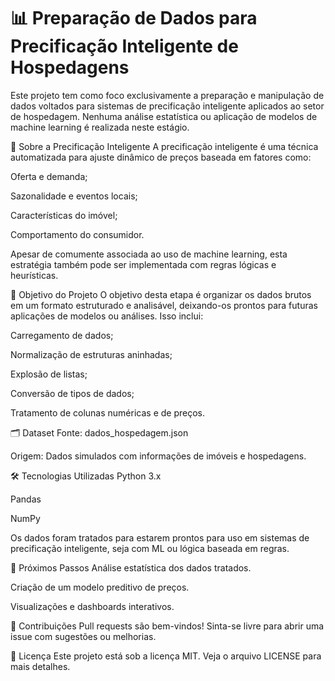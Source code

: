 # 📊 Preparação de Dados para Precificação Inteligente de Hospedagens
Este projeto tem como foco exclusivamente a preparação e manipulação de dados voltados para sistemas de precificação inteligente aplicados ao setor de hospedagem. Nenhuma análise estatística ou aplicação de modelos de machine learning é realizada neste estágio.

🧠 Sobre a Precificação Inteligente
A precificação inteligente é uma técnica automatizada para ajuste dinâmico de preços baseada em fatores como:

Oferta e demanda;

Sazonalidade e eventos locais;

Características do imóvel;

Comportamento do consumidor.

Apesar de comumente associada ao uso de machine learning, esta estratégia também pode ser implementada com regras lógicas e heurísticas.

🎯 Objetivo do Projeto
O objetivo desta etapa é organizar os dados brutos em um formato estruturado e analisável, deixando-os prontos para futuras aplicações de modelos ou análises. Isso inclui:

Carregamento de dados;

Normalização de estruturas aninhadas;

Explosão de listas;

Conversão de tipos de dados;

Tratamento de colunas numéricas e de preços.

🗂️ Dataset
Fonte: dados_hospedagem.json

Origem: Dados simulados com informações de imóveis e hospedagens.

🛠️ Tecnologias Utilizadas
Python 3.x

Pandas

NumPy


Os dados foram tratados para estarem prontos para uso em sistemas de precificação inteligente, seja com ML ou lógica baseada em regras.

🚀 Próximos Passos
Análise estatística dos dados tratados.

Criação de um modelo preditivo de preços.

Visualizações e dashboards interativos.

🤝 Contribuições
Pull requests são bem-vindos! Sinta-se livre para abrir uma issue com sugestões ou melhorias.

📄 Licença
Este projeto está sob a licença MIT. Veja o arquivo LICENSE para mais detalhes.
